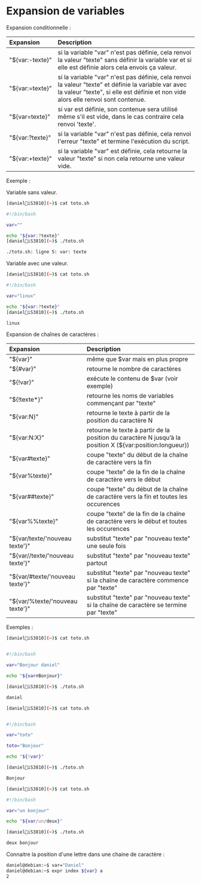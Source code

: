 # Expansion de variables

Expansion conditionnelle :

| Expansion | Description |
|:---|:---|
| "${var:-texte}" | si la variable "var" n'est pas définie, cela renvoi la valeur "texte" sans définir la variable var et si elle est définie alors cela envois ça valeur. |
| "${var:=texte}" | si la variable "var" n'est pas définie, cela renvoi la valeur "texte" et définie la variable var avec la valeur "texte", si elle est définie et non vide alors elle renvoi sont contenue. |
| "${var=texte}" | si var est définie, son contenue sera utilisé même s'il est vide, dans le cas contraire cela renvoi 'texte'. |
| "${var:?texte}" | si la variable "var" n'est pas définie, cela renvoi l'erreur "texte" et termine l'exécution du script. |
| "${var:+texte}" | si la variable "var" est définie, cela retourne la valeur "texte" si non cela retourne une valeur vide.  |

Exemple :

Variable sans valeur.

```bash
[daniel🐧iS3810](~)$ cat toto.sh 

#!/bin/bash

var=""

echo "${var:?texte}"
[daniel🐧iS3810](~)$ ./toto.sh 

./toto.sh: ligne 5: var: texte

```

Variable avec une valeur.

```bash
[daniel🐧iS3810](~)$ cat toto.sh 

#!/bin/bash

var="linux"

echo "${var:?texte}"
[daniel🐧iS3810](~)$ ./toto.sh 

linux

```

Expansion de chaînes de caractères :

| Expansion | Description |
|:---|:---|
| "${var}" | même que $var mais en plus propre |
| "${#var}" | retourne le nombre de caractères |
| "${!var}" | exécute le contenu de $var (voir exemple) |
| "${!texte*}" | retourne les noms de variables commençant par "texte" |
| "${var:N}" | retourne le texte à partir de la position du caractère N |
| "${var:N:X}" | retourne le texte à partir de la position du caractère N jusqu’à la position X (${var:position:longueur})|
| "${var#texte}" | coupe "texte" du début de la chaîne de caractère vers la fin|
| "${var%texte}" | coupe "texte" de la fin de la chaîne de caractère vers le début |
| "${var##texte}" | coupe "texte" du début de la chaîne de caractère vers la fin et toutes les occurences |
| "${var%%texte}" | coupe "texte" de la fin de la chaîne de caractère vers le début et toutes les occurences|
| "${var/texte/'nouveau texte'}" | substitut "texte" par "nouveau texte" une seule fois |
| "${var//texte/'nouveau texte'}" | substitut "texte" par "nouveau texte" partout |
| "${var/#texte/'nouveau texte'}" | substitut "texte" par "nouveau texte" si la chaîne de caractère commence par "texte"|
| "${var/%texte/'nouveau texte'}" | substitut "texte" par "nouveau texte" si la chaîne de caractère se termine par "texte"|

Exemples :

```bash
[daniel🐧iS3810](~)$ cat toto.sh


#!/bin/bash

var="Bonjour daniel"

echo "${var#Bonjour}"
```

```bash
[daniel🐧iS3810](~)$ ./toto.sh

daniel

```

```bash
[daniel🐧iS3810](~)$ cat toto.sh


#!/bin/bash

var="toto"

toto="Bonjour"

echo "${!var}"

```

```bash
[daniel🐧iS3810](~)$ ./toto.sh 

Bonjour

```

```bash
[daniel🐧iS3810](~)$ cat toto.sh

#!/bin/bash

var="un bonjour"

echo "${var/un/deux}"

```

```bash
[daniel🐧iS3810](~)$ ./toto.sh 

deux bonjour

```

Connaitre la position d'une lettre dans une chaine de caractère :

```bash
daniel@debian:~$ var="Daniel"
daniel@debian:~$ expr index ${var} a
2
```

